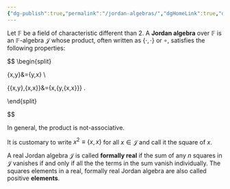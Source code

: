 ```yaml
---
{"dg-publish":true,"permalink":"/jordan-algebras/","dgHomeLink":true,"dgPassFrontmatter":false,"dgShowBacklinks":false,"dgShowLocalGraph":true,"dgShowInlineTitle":false,"dgShowFileTree":true,"dgEnableSearch":true}
---
```



 Let $\mathbb{F}$ be a field of characteristic different than $2$. A **Jordan algebra**  over $\mathbb{F}$ is an $\mathbb{F}$-algebra $\mathcal{J}$ whose product, often written as $\{\cdot,\cdot\}$ or $\circ$, satisfies the following properties:

$$ 
\begin{split}

\{x,y\}&=\{y,x\} \\

\{\{x,y\},\{x,x\}\}&=\{x,\{y,\{x,x\}\}\} .

\end{split}

$$

In general, the product is not-associative.

It is customary to write $x^{2}\equiv \{x,x\}$ for all $x\in\mathcal{J}$ and call it the square of $x$. 

A real Jordan algebra $\mathcal{J}$ is called **formally real** if the sum of any $n$ squares in $\mathcal{J}$ vanishes if and only if all the the terms in the sum vanish individually. The  squares elements in a real, formally real Jordan algebra are also called positive **elements**.
